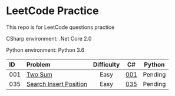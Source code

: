 # LeetCode Practice
This repo is for LeetCode questions practice

CSharp environment: .Net Core 2.0

Python environment: Python 3.6

|ID|Problem|Difficulty|C#|Python|
|:---|:---|:---:|:---:|:---:|
|001|[Two Sum](https://leetcode.com/problems/two-sum/)|Easy|[001](/CSharp/Solutions/1.cs)|Pending|
|035|[Search Insert Position](https://leetcode.com/problems/search-insert-position)|Easy|[035](/CSharp/Solutions/35.cs)|Pending|